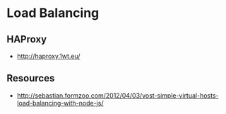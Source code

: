 # Load Balancing

## HAProxy

- http://haproxy.1wt.eu/

## Resources

- http://sebastian.formzoo.com/2012/04/03/vost-simple-virtual-hosts-load-balancing-with-node-js/